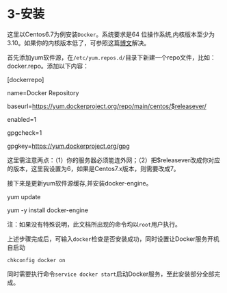 # 3-安装
   这里以Centos6.7为例安装`Docker`。系统要求是64	位操作系统,内核版本至少为	3.10。如果你的内核版本低了，可参照这篇[博文](http://blog.csdn.net/u012449486/article/details/52138547)解决。

   首先添加yum软件源，在`/etc/yum.repos.d/`目录下新建一个repo文件，比如：docker.repo。添加以下内容：

[dockerrepo]

name=Docker	Repository

baseurl=https://yum.dockerproject.org/repo/main/centos/$releasever/

enabled=1

gpgcheck=1

gpgkey=https://yum.dockerproject.org/gpg

这里需注意两点：（1）你的服务器必须能连外网；（2）把$releasever改成你对应的版本，这里我设置为6，如果是Centos7.x版本，则需要改成7。

接下来是更新yum软件源缓存,并安装docker-engine。

yum update

yum -y install docker-engine

注：如果没有特殊说明，此文档所出现的命令均以`root`用户执行。

上述步骤完成后，可输入`docker`检查是否安装成功，同时设置让Docker服务开机自启动

`chkconfig docker on`

同时需要执行命令`service docker start`启动Docker服务，至此安装部分全部完成。
